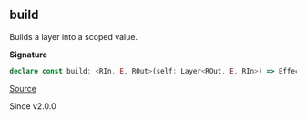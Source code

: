 ## build

Builds a layer into a scoped value.

**Signature**

```ts
declare const build: <RIn, E, ROut>(self: Layer<ROut, E, RIn>) => Effect.Effect<Context.Context<ROut>, E, Scope.Scope | RIn>
```

[Source](https://github.com/Effect-TS/effect/tree/main/packages/effect/src/Layer.ts#L181)

Since v2.0.0